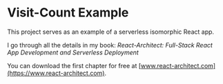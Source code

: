 # Visit-Count Example

This project serves as an example of a serverless isomorphic React app.

I go through all the details in my book:
_React-Architect: Full-Stack React App Development and Serverless Deployment_

You can download the first chapter for free at  [www.react-architect.com](https://www.react-architect.com).



